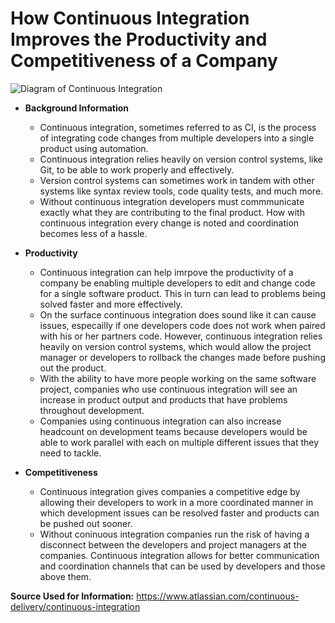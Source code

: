 # How Continuous Integration Improves the Productivity and Competitiveness of a Company

![Diagram of Continuous Integration](https://www.automation-consultants.com/wp-content/uploads/continuous-integration-1.png)

* **Background Information**

	* Continuous integration, sometimes referred to as CI, is the process of integrating code changes from multiple developers into a single product using automation.
	* Continuous integration relies heavily on version control systems, like Git, to be able to work properly and effectively.
	* Version control systems can sometimes work in tandem with other systems like syntax review tools, code quality tests, and much more.
	* Without continuous integration developers must commmunicate exactly what they are contributing to the final product. How with continuous integration every change is noted and coordination becomes less of a hassle.

* **Productivity**

	* Continuous integration can help imrpove the productivity of a company be enabling multiple developers to edit and change code for a single software product. This in turn can lead to problems being solved faster and more effectively.
	* On the surface continuous integration does sound like it can cause issues, especailly if one developers code does not work when paired with his or her partners code. However, continuous integration relies heavily on version control systems, which would allow
 the project manager or developers to rollback the changes made before pushing out the product.
	* With the ability to have more people working on the same software project, companies who use continuous integration will see
 an increase in product output and products that have problems throughout development.
	* Companies using continuous integration can also increase headcount on development teams because developers would be able to work parallel with each on multiple different issues that they need to tackle.


* **Competitiveness**

	* Continuous integration gives companies a competitive edge by allowing their developers to work in a more coordinated manner in which development issues can be resolved faster and products can be pushed out sooner.
	* Without coninuous integration companies run the risk of having a disconnect between the developers and project managers at the companies. Continuous integration allows for better communication and coordination channels that can be used by developers and those above them.

**Source Used for Information:** https://www.atlassian.com/continuous-delivery/continuous-integration
